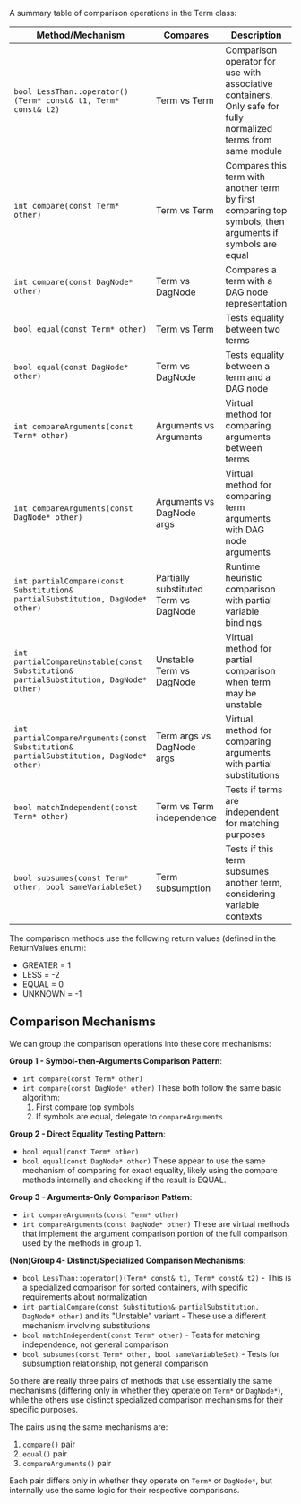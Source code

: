 A summary table of comparison operations in the Term class:

| Method/Mechanism                                                                       | Compares                              | Description                                                                                                    |
| -------------------------------------------------------------------------------------- | ------------------------------------- | -------------------------------------------------------------------------------------------------------------- |
| `bool LessThan::operator()(Term* const& t1, Term* const& t2)`                          | Term vs Term                          | Comparison operator for use with associative containers. Only safe for fully normalized terms from same module |
| `int compare(const Term* other)`                                                       | Term vs Term                          | Compares this term with another term by first comparing top symbols, then arguments if symbols are equal       |
| `int compare(const DagNode* other)`                                                    | Term vs DagNode                       | Compares a term with a DAG node representation                                                                 |
| `bool equal(const Term* other)`                                                        | Term vs Term                          | Tests equality between two terms                                                                               |
| `bool equal(const DagNode* other)`                                                     | Term vs DagNode                       | Tests equality between a term and a DAG node                                                                   |
| `int compareArguments(const Term* other)`                                              | Arguments vs Arguments                | Virtual method for comparing arguments between terms                                                           |
| `int compareArguments(const DagNode* other)`                                           | Arguments vs DagNode args             | Virtual method for comparing term arguments with DAG node arguments                                            |
| `int partialCompare(const Substitution& partialSubstitution, DagNode* other)`          | Partially substituted Term vs DagNode | Runtime heuristic comparison with partial variable bindings                                                    |
| `int partialCompareUnstable(const Substitution& partialSubstitution, DagNode* other)`  | Unstable Term vs DagNode              | Virtual method for partial comparison when term may be unstable                                                |
| `int partialCompareArguments(const Substitution& partialSubstitution, DagNode* other)` | Term args vs DagNode args             | Virtual method for comparing arguments with partial substitutions                                              |
| `bool matchIndependent(const Term* other)`                                             | Term vs Term independence             | Tests if terms are independent for matching purposes                                                           |
| `bool subsumes(const Term* other, bool sameVariableSet)`                               | Term subsumption                      | Tests if this term subsumes another term, considering variable contexts                                        |

The comparison methods use the following return values (defined in the ReturnValues enum):
- GREATER = 1
- LESS = -2 
- EQUAL = 0
- UNKNOWN = -1

## Comparison Mechanisms

We can group the comparison operations into these core mechanisms:

**Group 1 - Symbol-then-Arguments Comparison Pattern**:
- `int compare(const Term* other)` 
- `int compare(const DagNode* other)`
These both follow the same basic algorithm:
   1. First compare top symbols
   2. If symbols are equal, delegate to `compareArguments`

**Group 2 - Direct Equality Testing Pattern**:
- `bool equal(const Term* other)`
- `bool equal(const DagNode* other)`
These appear to use the same mechanism of comparing for exact equality, likely using the compare methods internally and checking if the result is EQUAL.

**Group 3 - Arguments-Only Comparison Pattern**:
- `int compareArguments(const Term* other)`
- `int compareArguments(const DagNode* other)`
These are virtual methods that implement the argument comparison portion of the full comparison, used by the methods in group 1.

**(Non)Group 4- Distinct/Specialized Comparison Mechanisms**:
- `bool LessThan::operator()(Term* const& t1, Term* const& t2)` - This is a specialized comparison for sorted containers, with specific requirements about normalization
- `int partialCompare(const Substitution& partialSubstitution, DagNode* other)` and its "Unstable" variant - These use a different mechanism involving substitutions
- `bool matchIndependent(const Term* other)` - Tests for matching independence, not general comparison
- `bool subsumes(const Term* other, bool sameVariableSet)` - Tests for subsumption relationship, not general comparison

So there are really three pairs of methods that use essentially the same mechanisms (differing only in whether they operate on `Term*` or `DagNode*`), while the others use distinct specialized comparison mechanisms for their specific purposes.

The pairs using the same mechanisms are:
1. `compare()` pair
2. `equal()` pair  
3. `compareArguments()` pair

Each pair differs only in whether they operate on `Term*` or `DagNode*`, but internally use the same logic for their respective comparisons.

